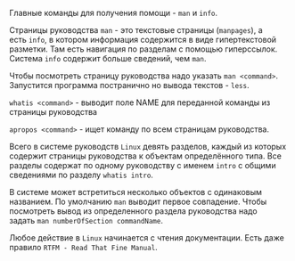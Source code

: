 Главные команды для получения помощи - `man` и `info`. 

Страницы руководства `man` - это текстовые страницы (`manpages`), а есть `info`, в котором информация содержится в виде гипертекстовой разметки. Там есть навигация по разделам с помощью гиперссылок. Система `info` содержит больше сведений, чем `man`.

Чтобы посмотреть страницу руководства надо указать `man <command>`. Запустится программа постранично но вывода текстов - `less`.

`whatis <command>` - выводит поле NAME для переданной команды из страницы руководства

`apropos <command>` - ищет команду по всем страницам руководства.

Всего в системе руководств `Linux` девять разделов, каждый из которых содержит страницы руководства к объектам определённого типа. Все разделы содержат по одному руководству с именем `intro` с общими сведениями по разделу `whatis intro`.

В системе может встретиться несколько объектов с одинаковым названием. По умолчанию `man` выводит первое совпадение. Чтобы посмотреть вывод из определенного раздела руководства надо задать `man numberOfSection commandName`.

Любое действие в `Linux` начинается с чтения документации. Есть даже правило `RTFM - Read That Fine Manual`.